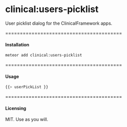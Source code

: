 clinical:users-picklist
======================================

User picklist dialog for the ClinicalFramework apps.

========================================
#### Installation  

````sh
meteor add clinical:users-picklist
````

========================================
#### Usage  

````js
{{> userPickList }}
````


========================================
#### Licensing  

MIT.  Use as you will.  
